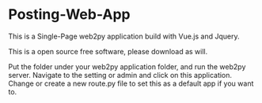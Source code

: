 # Posting-Web-App
This is a Single-Page web2py application build with Vue.js and Jquery. 

This is a open source free software, please download as will.

Put the folder under your web2py application folder, and run the web2py server.
Navigate to the setting or admin and click on this application.
Change or create a new route.py file to set this as a default app if you want to.
